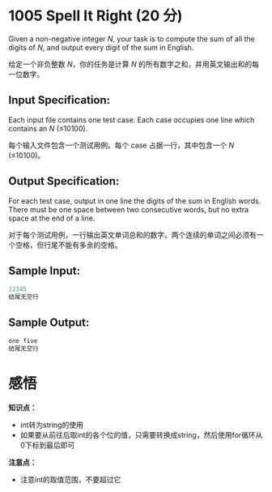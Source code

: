 # 1005 Spell It Right (20 分)

Given a non-negative integer *N*, your task is to compute the sum of all the digits of *N*, and output every digit of the sum in English.

给定一个非负整数 *N*，你的任务是计算 *N* 的所有数字之和，并用英文输出和的每一位数字。

## Input Specification:

Each input file contains one test case. Each case occupies one line which contains an *N* (≤10100).

每个输入文件包含一个测试用例。每个 case 占据一行，其中包含一个 *N* (≤10100)。

## Output Specification:

For each test case, output in one line the digits of the sum in English words. There must be one space between two consecutive words, but no extra space at the end of a line.

对于每个测试用例，一行输出英文单词总和的数字。两个连续的单词之间必须有一个空格，但行尾不能有多余的空格。

## Sample Input:

```cpp
12345
结尾无空行
```

## Sample Output:

```cpp
one five
结尾无空行
```

# 感悟

**知识点：**

- int转为string的使用
- 如果要从前往后取int的各个位的值，只需要转换成string，然后使用for循环从0下标到最后即可

**注意点：**

- 注意int的取值范围，不要超过它
